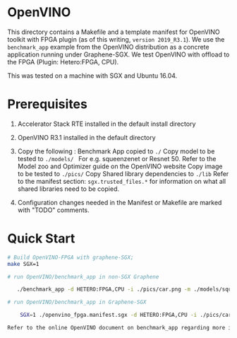 # OpenVINO

This directory contains a Makefile and a template manifest for 
OpenVINO toolkit with FPGA plugin (as of this writing, `version 2019_R3.1`).
We use the `benchmark_app` example from the OpenVINO distribution as a concrete application running
under Graphene-SGX. We test OpenVINO with offload to the FPGA (Plugin: Hetero:FPGA, CPU).

This was tested on a machine with SGX and Ubuntu 16.04.

# Prerequisites

1. Accelerator Stack RTE installed in the default install directory 

2. OpenVINO R3.1 installed in the default directory

3. Copy the following :
    Benchmark App copied to `./`
    Copy model to be tested to `./models/ `
        For e.g. squeenzenet or Resnet 50. Refer to the Model zoo and Optimizer guide on the OpenVINO website
    Copy image to be tested to `./pics/`
    Copy Shared library dependencies to `./lib`
        Refer to the manifest section: `sgx.trusted_files.*` for information on what all shared libraries need to be copied.

4. Configuration changes needed in the Manifest or Makefile are marked with "TODO" comments.

# Quick Start

```sh
# Build OpenVINO-FPGA with graphene-SGX;
make SGX=1

# run OpenVINO/benchmark_app in non-SGX Graphene

   ./benchmark_app -d HETERO:FPGA,CPU -i ./pics/car.png -m ./models/squeezenet1.1.xml -api sync -niter 1 -nireq 1 -nstreams 1

# run OpenVINO/benchmark_app in Graphene-SGX

    SGX=1 ./openvino_fpga.manifest.sgx -d HETERO:FPGA,CPU -i ./pics/car.png -m ./models/squeezenet1.1.xml -api sync -niter 1 -nireq 1 -nstreams 1

Refer to the online OpenVINO document on benchmark_app regarding more information on output and configurable parameters
```
